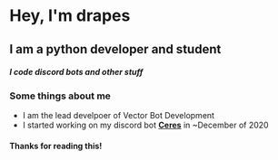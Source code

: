 # Hey, I'm drapes
## I am a python developer and student

##### I code discord bots and other stuff

### Some things about me
- I am the lead develpoer of Vector Bot Development 
- I started working on my discord bot [**Ceres**](https://dsc.gg/ceres) in ~December of 2020

#### Thanks for reading this!

